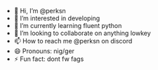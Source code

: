 - 👋 Hi, I’m @perksn
- 👀 I’m interested in developing
- 🌱 I’m currently learning fluent python
- 💞️ I’m looking to collaborate on anything lowkey
- 📫 How to reach me @perksn on discord
- 😄 Pronouns: nig/ger
- ⚡ Fun fact: dont fw fags

<!---
perksn/perksn is a ✨ special ✨ repository because its `README.md` (this file) appears on your GitHub profile.
You can click the Preview link to take a look at your changes.
--->
